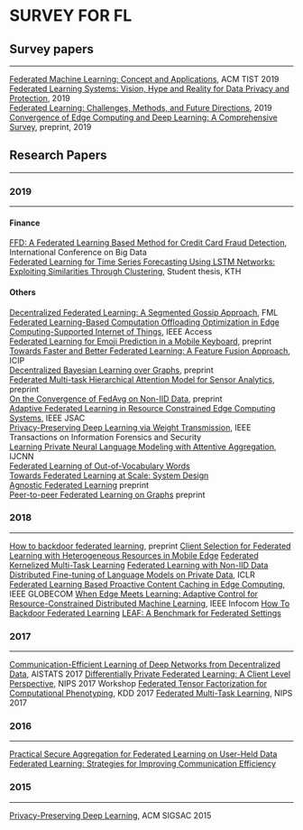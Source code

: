 # SURVEY FOR FL
## Survey papers
----
[Federated Machine Learning: Concept and Applications](https://dl.acm.org/citation.cfm?id=3298981), ACM TIST 2019 <br>
[Federated Learning Systems: Vision, Hype and Reality for Data Privacy and Protection](https://arxiv.org/pdf/1907.09693.pdf), 2019 <br>
[Federated Learning: Challenges, Methods, and Future Directions](https://arxiv.org/pdf/1908.07873.pdf), 2019 <br>
[Convergence of Edge Computing and Deep Learning: A Comprehensive Survey](https://arxiv.org/pdf/1907.08349.pdf), preprint, 2019 <br>
## Research Papers
----
### 2019
----
#### Finance
[FFD: A Federated Learning Based Method for Credit Card Fraud Detection](https://link.springer.com/chapter/10.1007/978-3-030-23551-2_2), International Conference on Big Data <br>
[Federated Learning for Time Series Forecasting Using LSTM Networks: Exploiting Similarities Through Clustering](https://pdfs.semanticscholar.org/ea41/01aa3f6308141ad75a28e2dc3d829a02cf97.pdf), Student thesis, KTH <br>
#### Others
[Decentralized Federated Learning: A Segmented Gossip Approach](https://arxiv.org/abs/1908.07782), FML <br>
[Federated Learning-Based Computation Offloading Optimization in Edge Computing-Supported Internet of Things](https://ieeexplore.ieee.org/document/8728285), IEEE Access <br>
[Federated Learning for Emoji Prediction in a Mobile Keyboard](https://arxiv.org/abs/1906.04329), preprint <br>
[Towards Faster and Better Federated Learning: A Feature Fusion Approach](https://ieeexplore.ieee.org/abstract/document/8803001), ICIP <br>
[Decentralized Bayesian Learning over Graphs](https://arxiv.org/pdf/1905.10466.pdf), preprint <br>
[Federated Multi-task Hierarchical Attention Model for Sensor Analytics](https://arxiv.org/pdf/1905.05142.pdf), preprint <br>
[On the Convergence of FedAvg on Non-IID Data](https://arxiv.org/abs/1907.02189), preprint <br>
[Adaptive Federated Learning in Resource Constrained Edge Computing Systems](https://arxiv.org/abs/1804.05271), IEEE JSAC <br>
[Privacy-Preserving Deep Learning via Weight Transmission](https://arxiv.org/abs/1809.03272), IEEE Transactions on Information Forensics and Security <br>
[Learning Private Neural Language Modeling with Attentive Aggregation](https://arxiv.org/pdf/1812.07108.pdf), IJCNN <br>
[Federated Learning of Out-of-Vocabulary Words](https://arxiv.org/pdf/1903.10635.pdf) <br>
[Towards Federated Learning at Scale: System Design](https://arxiv.org/abs/1902.01046) <br>
[Agnostic Federated Learning](https://arxiv.org/abs/1902.00146) preprint <br>
[Peer-to-peer Federated Learning on Graphs](https://arxiv.org/abs/1901.11173) preprint <br>
### 2018
----
[How to backdoor federated learning](https://arxiv.org/pdf/1807.00459.pdf), preprint
[Client Selection for Federated Learning with Heterogeneous Resources in Mobile Edge](https://arxiv.org/abs/1804.08333)
[Federated Kernelized Multi-Task Learning](http://www.sysml.cc/doc/30.pdf)
[Federated Learning with Non-IID Data](https://arxiv.org/abs/1806.00582)
[Distributed Fine-tuning of Language Models on Private Data](https://openreview.net/pdf?id=HkgNdt26Z), ICLR
[Federated Learning Based Proactive Content Caching in Edge Computing](https://ieeexplore.ieee.org/abstract/document/8647616), IEEE GLOBECOM
[When Edge Meets Learning: Adaptive Control for Resource-Constrained Distributed Machine Learning](http://www.commsp.ee.ic.ac.uk/~wiser/dais-ita/tiffany_papers/infocom_2018.pdf), IEEE Infocom
[How To Backdoor Federated Learning](https://arxiv.org/abs/1807.00459)
[LEAF: A Benchmark for Federated Settings](https://arxiv.org/abs/1812.01097)
### 2017
----
[Communication-Efficient Learning of Deep Networks from Decentralized Data](https://arxiv.org/abs/1602.05629), AISTATS 2017
[Differentially Private Federated Learning: A Client Level Perspective](https://arxiv.org/abs/1712.07557), NIPS 2017 Workshop
[Federated Tensor Factorization for Computational Phenotyping](https://www.ncbi.nlm.nih.gov/pmc/articles/PMC5652331/), KDD 2017
[Federated Multi-Task Learning](http://papers.nips.cc/paper/7029-federated-multi-task-learning.pdf), NIPS 2017
### 2016
----
[Practical Secure Aggregation for Federated Learning on User-Held Data](https://arxiv.org/abs/1611.04482)
[Federated Learning: Strategies for Improving Communication Efficiency](https://arxiv.org/abs/1610.05492)
### 2015
----
[Privacy-Preserving Deep Learning](https://www.comp.nus.edu.sg/~reza/files/Shokri-CCS2015.pdf), ACM SIGSAC 2015


